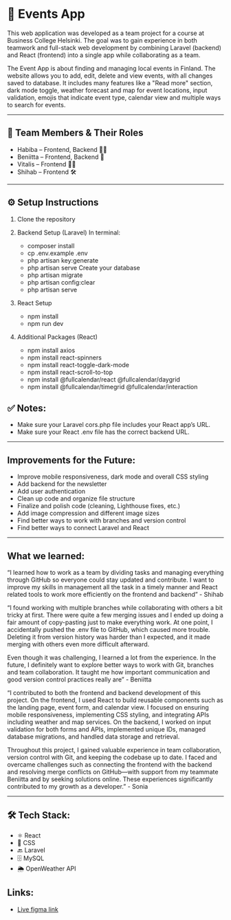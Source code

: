 # 🎉 Events App

This web application was developed as a team project for a course at Business College Helsinki. The goal was to gain experience in both teamwork and full-stack web development by combining Laravel (backend) and React (frontend) into a single app while collaborating as a team.

The Event App is about finding and managing local events in Finland. The website allows you to add, edit, delete and view events, with all changes saved to database. It includes many features like a "Read more" section, dark mode toggle, weather forecast and map for event locations, input validation, emojis that indicate event type, calendar view and multiple ways to search for events.

___

## 👥 Team Members & Their Roles
* Habiba – Frontend, Backend 👩‍💻
* Beniitta – Frontend, Backend 📱
* Vitalis – Frontend 🧑‍💻
* Shihab – Frontend 🛠️


___

## ⚙️ Setup Instructions
1. Clone the repository
2. Backend Setup (Laravel) In terminal:
    * composer install
    * cp .env.example .env
    * php artisan key:generate
    * php artisan serve
Create your database
    * php artisan migrate
    * php artisan config:clear
    * php artisan serve

1. React Setup
    * npm install
    * npm run dev
2. Additional Packages (React)
    * npm install axios
    * npm install react-spinners
    * npm install react-toggle-dark-mode
    * npm install react-scroll-to-top
    * npm install @fullcalendar/react @fullcalendar/daygrid 
    * npm install @fullcalendar/timegrid @fullcalendar/interaction 

## ✅ Notes:
* Make sure your Laravel cors.php file includes your React app’s URL.
* Make sure your React .env file has the correct backend URL.

_____

## Improvements for the Future:
* Improve mobile responsiveness, dark mode and overall CSS styling
* Add backend for the newsletter
* Add user authentication
* Clean up code and organize file structure
* Finalize and polish code (cleaning, Lighthouse fixes, etc.)
* Add image compression and different image sizes
* Find better ways to work with branches and version control
* Find better ways to connect Laravel and React

_____

## What we learned: 

“I learned how to work as a team by dividing tasks and managing everything through GitHub so everyone could stay updated and contribute. I want to improve my skills in  management all the task in a timely manner and React related tools to work more efficiently on the frontend and backend” - Shihab 


“I found working with multiple branches while collaborating with others a bit tricky at first. There were quite a few merging issues and I ended up doing a fair amount of copy-pasting just to make everything work. At one point, I accidentally pushed the .env file to GitHub, which caused more trouble. Deleting it from version history was harder than I expected, and it made merging with others even more difficult afterward.

Even though it was challenging, I learned a lot from the experience. In the future, I definitely want to explore better ways to work with Git, branches and team collaboration. It taught me how important communication and good version control practices really are” - Beniitta


“I contributed to both the frontend and backend development of this project. On the frontend, I used React to build reusable components such as the landing page, event form, and calendar view. I focused on ensuring mobile responsiveness, implementing CSS styling, and integrating APIs including weather and map services.
On the backend, I worked on input validation for both forms and APIs, implemented unique IDs, managed database migrations, and handled data storage and retrieval.

Throughout this project, I gained valuable experience in team collaboration, version control with Git, and keeping the codebase up to date. I faced and overcame challenges such as connecting the frontend with the backend and resolving merge conflicts on GitHub—with support from my teammate Beniitta and by seeking solutions online. These experiences significantly contributed to my growth as a developer.” - Sonia

____

## 🛠️ Tech Stack:
- ⚛️ React
- 🎨 CSS
- 🔙 Laravel
- 🗄️ MySQL
- 🌦️ OpenWeather API

## Links:
- [Live figma link](https://www.figma.com/proto/qPCo1mK3aG9hwXWdOm6ABm/Finnish-Event-Planner?node-id=1-2&p=f&t=Cf3bQNAagTilugmn-0&scaling=min-zoom&content-scaling=fixed&page-id=0%3A1&starting-point-node-id=1%3A2)
